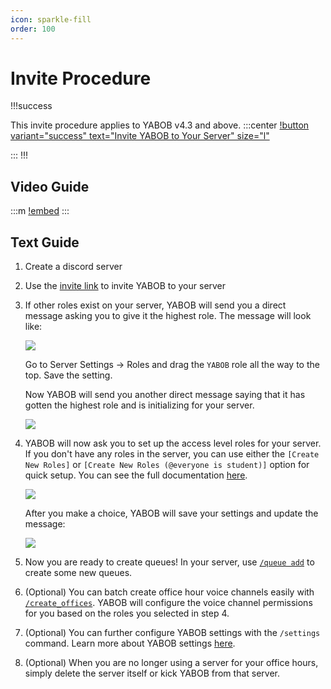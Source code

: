```yaml
---
icon: sparkle-fill
order: 100
---
```


# Invite Procedure

!!!success

This invite procedure applies to YABOB v4.3 and above.
:::center
[!button variant="success" text="Invite YABOB to Your Server" size="l"](https://discord.com/api/oauth2/authorize?client_id=967586305959657482&permissions=8&scope=bot)
<p></p>
:::
!!!

## Video Guide

:::m
[!embed](https://www.youtube.com/watch?v=e7CpJED-c7w)
:::

## Text Guide

1.  Create a discord server
2.  Use the [invite link](https://discord.com/oauth2/authorize?client_id=967586305959657482&permissions=8&scope=bot) to invite YABOB to your server
3.  If other roles exist on your server, YABOB will send you a direct message asking you to give it the highest role. The message will look like:

    ![](https://user-images.githubusercontent.com/60045212/211128697-ccf287c9-8f75-48fc-a856-ca5cb498e87a.png)

    Go to Server Settings $\to$ Roles and drag the `YABOB` role all the way to the top. Save the setting.

    Now YABOB will send you another direct message saying that it has gotten the highest role and is initializing for your server.

    ![](https://user-images.githubusercontent.com/60045212/211128723-c208ccf5-76f3-4620-ab22-b44d1cae996d.png)

4.  YABOB will now ask you to set up the access level roles for your server. If you don't have any roles in the server, you can use either the `[Create New Roles]` or `[Create New Roles (@everyone is student)]` option for quick setup. You can see the full documentation [here](/user-docs/settings.md#server-roles).

    ![](https://user-images.githubusercontent.com/60045212/211129036-5946fe37-5cf6-41f2-a4e7-a0ef845dd6ea.png)

    After you make a choice, YABOB will save your settings and update the message:

    ![](https://user-images.githubusercontent.com/60045212/211128775-4faa109b-fddd-4a30-a688-2c9bd09a43bb.png)

5.  Now you are ready to create queues! In your server, use [`/queue add`](/user-docs/built-in-commands.md#queue) to create some new queues.

6.  (Optional) You can batch create office hour voice channels easily with [`/create_offices`](/user-docs/built-in-commands.md#create_offices). YABOB will configure the voice channel permissions for you based on the roles you selected in step 4.

7.  (Optional) You can further configure YABOB settings with the `/settings` command. Learn more about YABOB settings [here](/user-docs/settings.md).

8.  (Optional) When you are no longer using a server for your office hours, simply delete the server itself or kick YABOB from that server.
